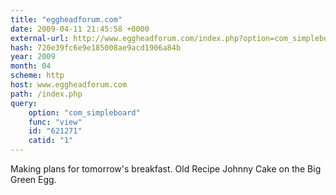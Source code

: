 ```yaml
---
title: "eggheadforum.com"
date: 2009-04-11 21:45:58 +0000
external-url: http://www.eggheadforum.com/index.php?option=com_simpleboard&func=view&id=621271&catid=1
hash: 720e39fc6e9e185008ae9acd1906a84b
year: 2009
month: 04
scheme: http
host: www.eggheadforum.com
path: /index.php
query:
    option: "com_simpleboard"
    func: "view"
    id: "621271"
    catid: "1"
---
```


Making plans for tomorrow's breakfast. Old Recipe Johnny Cake on the Big Green Egg. 
